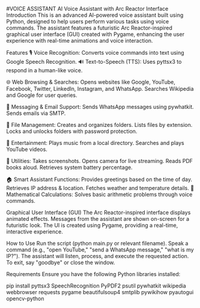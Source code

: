 #VOICE ASSISTANT
AI Voice Assistant with Arc Reactor Interface
Introduction
This is an advanced AI-powered voice assistant built using Python, designed to help users perform various tasks using voice commands. The assistant features a futuristic Arc Reactor-inspired graphical user interface (GUI) created with Pygame, enhancing the user experience with real-time animations and voice interaction.

Features
🎙 Voice Recognition: Converts voice commands into text using Google Speech Recognition.
🔊 Text-to-Speech (TTS): Uses pyttsx3 to respond in a human-like voice.

🌐 Web Browsing & Searches:
Opens websites like Google, YouTube, Facebook, Twitter, LinkedIn, Instagram, and WhatsApp.
Searches Wikipedia and Google for user queries.

📨 Messaging & Email Support:
Sends WhatsApp messages using pywhatkit.
Sends emails via SMTP.

📂 File Management:
Creates and organizes folders.
Lists files by extension.
Locks and unlocks folders with password protection.

🎵 Entertainment:
Plays music from a local directory.
Searches and plays YouTube videos.

📸 Utilities:
Takes screenshots.
Opens camera for live streaming.
Reads PDF books aloud.
Retrieves system battery percentage.

🏠 Smart Assistant Functions:
Provides greetings based on the time of day.
Retrieves IP address & location.
Fetches weather and temperature details.
🔢 Mathematical Calculations: Solves basic arithmetic problems through voice commands.

Graphical User Interface (GUI)
The Arc Reactor-inspired interface displays animated effects.
Messages from the assistant are shown on-screen for a futuristic look.
The UI is created using Pygame, providing a real-time, interactive experience.

How to Use
Run the script (python main.py or relevant filename).
Speak a command (e.g., "open YouTube," "send a WhatsApp message," "what is my IP?").
The assistant will listen, process, and execute the requested action.
To exit, say "goodbye" or close the window.

Requirements
Ensure you have the following Python libraries installed:

pip install pyttsx3 SpeechRecognition PyPDF2 psutil pywhatkit wikipedia webbrowser requests pygame beautifulsoup4 smtplib pywikihow pyautogui opencv-python
